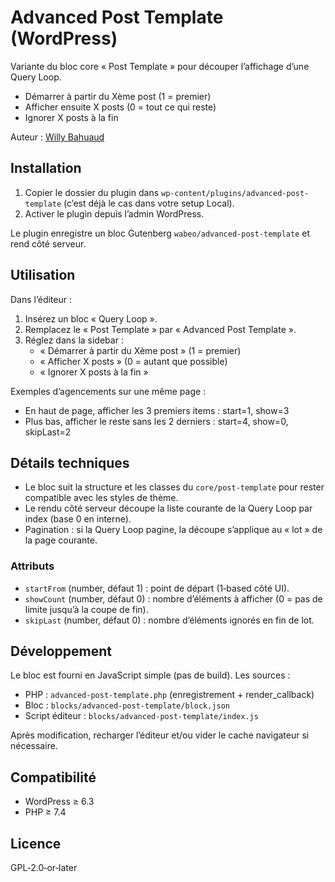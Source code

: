 # Advanced Post Template (WordPress)

Variante du bloc core « Post Template » pour découper l’affichage d’une Query Loop.

- Démarrer à partir du Xème post (1 = premier)
- Afficher ensuite X posts (0 = tout ce qui reste)
- Ignorer X posts à la fin

Auteur : [Willy Bahuaud](https://wabeo.fr)

## Installation

1. Copier le dossier du plugin dans `wp-content/plugins/advanced-post-template` (c’est déjà le cas dans votre setup Local).
2. Activer le plugin depuis l’admin WordPress.

Le plugin enregistre un bloc Gutenberg `wabeo/advanced-post-template` et rend côté serveur.

## Utilisation

Dans l’éditeur :

1. Insérez un bloc « Query Loop ».
2. Remplacez le « Post Template » par « Advanced Post Template ».
3. Réglez dans la sidebar :
   - « Démarrer à partir du Xème post » (1 = premier)
   - « Afficher X posts » (0 = autant que possible)
   - « Ignorer X posts à la fin »

Exemples d’agencements sur une même page :

- En haut de page, afficher les 3 premiers items : start=1, show=3
- Plus bas, afficher le reste sans les 2 derniers : start=4, show=0, skipLast=2

## Détails techniques

- Le bloc suit la structure et les classes du `core/post-template` pour rester compatible avec les styles de thème.
- Le rendu côté serveur découpe la liste courante de la Query Loop par index (base 0 en interne).
- Pagination : si la Query Loop pagine, la découpe s’applique au « lot » de la page courante.

### Attributs

- `startFrom` (number, défaut 1) : point de départ (1‑based côté UI).
- `showCount` (number, défaut 0) : nombre d’éléments à afficher (0 = pas de limite jusqu’à la coupe de fin).
- `skipLast` (number, défaut 0) : nombre d’éléments ignorés en fin de lot.

## Développement

Le bloc est fourni en JavaScript simple (pas de build). Les sources :

- PHP : `advanced-post-template.php` (enregistrement + render_callback)
- Bloc : `blocks/advanced-post-template/block.json`
- Script éditeur : `blocks/advanced-post-template/index.js`

Après modification, recharger l’éditeur et/ou vider le cache navigateur si nécessaire.

## Compatibilité

- WordPress ≥ 6.3
- PHP ≥ 7.4

## Licence

GPL‑2.0‑or‑later

